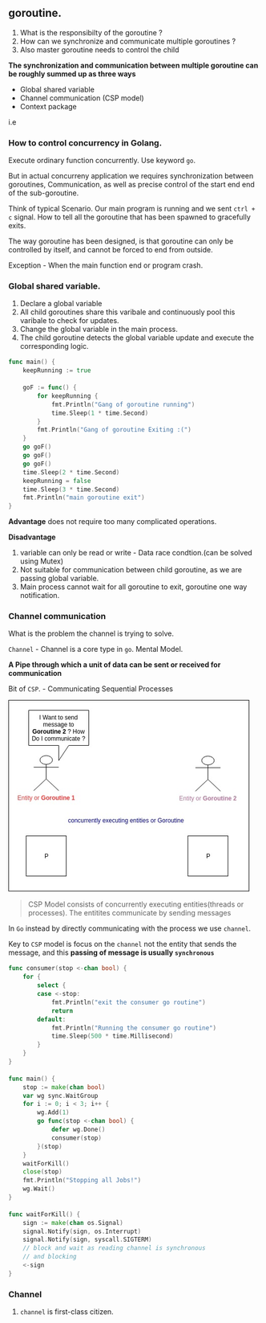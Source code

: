## goroutine.

1. What is the responsibilty of the goroutine ?
2. How can we synchronize and communicate multiple goroutines ?
3. Also master goroutine needs to control the child

**The synchronization and communication between multiple goroutine can be roughly summed up as three ways**

- Global shared variable
- Channel communication (CSP model)
- Context package

i.e

### How to control concurrency in Golang.

Execute ordinary function concurrently. Use keyword `go`.

But in actual concurreny application we requires synchronization between goroutines, Communication, as well as precise control of the start end end of the sub-goroutine.

Think of typical Scenario. Our main program is running and we sent `ctrl + c` signal. How to tell all the goroutine that has been spawned to gracefully exits.

The way goroutine has been designed, is that goroutine can only be controlled by itself, and cannot be forced to end from outside.

Exception - When the main function end or program crash.

### Global shared variable.

1. Declare a global variable
2. All child goroutines share this varibale and continuously pool this varibale to check for updates.
3. Change the global variable in the main process.
4. The child goroutine detects the global variable update and execute the corresponding logic.

```Go
func main() {
	keepRunning := true

	goF := func() {
		for keepRunning {
			fmt.Println("Gang of goroutine running")
			time.Sleep(1 * time.Second)
		}
		fmt.Println("Gang of goroutine Exiting :(")
	}
	go goF()
	go goF()
	go goF()
	time.Sleep(2 * time.Second)
	keepRunning = false
	time.Sleep(3 * time.Second)
	fmt.Println("main goroutine exit")
}
```

**Advantage** does not require too many complicated operations.

**Disadvantage**

1. variable can only be read or write - Data race condtion.(can be solved using Mutex)
2. Not suitable for communication between child goroutine, as we are passing global variable.
3. Main process cannot wait for all goroutine to exit, goroutine one way notification.

### Channel communication

What is the problem the channel is trying to solve.

`Channel` - Channel is a core type in `go`. Mental Model.

**A Pipe through which a unit of data can be sent or received for communication**

Bit of `CSP`. - Communicating Sequential Processes

![SIMPLE CSP.](img/CSP.jpg)

> CSP Model consists of concurrently executing entities(threads or processes). The entitites communicate by sending messages

In `Go` instead by directly communicating with the process we use `channel`.

Key to `CSP` model is focus on the `channel` not the entity that sends the message, and this **passing of message is usually `synchronous`**

```Go
func consumer(stop <-chan bool) {
	for {
		select {
		case <-stop:
			fmt.Println("exit the consumer go routine")
			return
		default:
			fmt.Println("Running the consumer go routine")
			time.Sleep(500 * time.Millisecond)
		}
	}
}

func main() {
	stop := make(chan bool)
	var wg sync.WaitGroup
	for i := 0; i < 3; i++ {
		wg.Add(1)
		go func(stop <-chan bool) {
			defer wg.Done()
			consumer(stop)
		}(stop)
	}
	waitForKill()
	close(stop)
	fmt.Println("Stopping all Jobs!")
	wg.Wait()
}

func waitForKill() {
	sign := make(chan os.Signal)
	signal.Notify(sign, os.Interrupt)
	signal.Notify(sign, syscall.SIGTERM)
	// block and wait as reading channel is synchronous
	// and blocking
	<-sign
}
```

### Channel

1. `channel` is first-class citizen.
